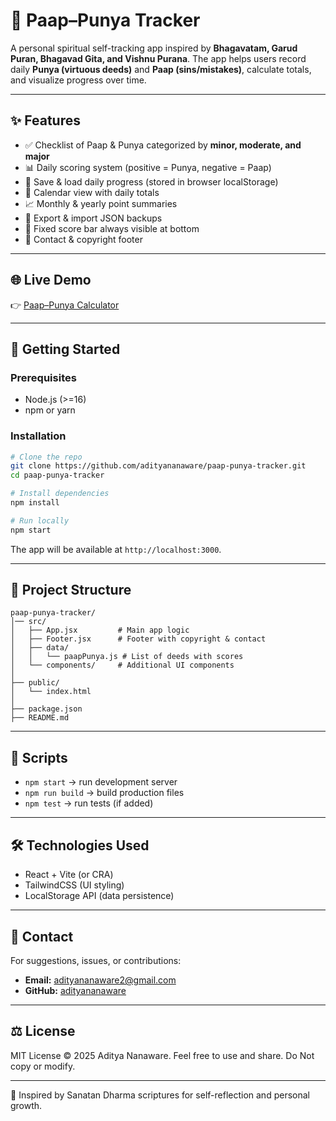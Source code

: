 # 📿 Paap–Punya Tracker

A personal spiritual self-tracking app inspired by **Bhagavatam, Garud Puran, Bhagavad Gita, and Vishnu Purana**. The app helps users record daily **Punya (virtuous deeds)** and **Paap (sins/mistakes)**, calculate totals, and visualize progress over time.

---

## ✨ Features

* ✅ Checklist of Paap & Punya categorized by **minor, moderate, and major**
* 📊 Daily scoring system (positive = Punya, negative = Paap)
* 💾 Save & load daily progress (stored in browser localStorage)
* 📅 Calendar view with daily totals
* 📈 Monthly & yearly point summaries
* 🔄 Export & import JSON backups
* 📌 Fixed score bar always visible at bottom
* 📧 Contact & copyright footer

---

## 🌐 Live Demo

👉 [Paap–Punya Calculator](https://paap-punya-calculator.vercel.app/)

---

## 🚀 Getting Started

### Prerequisites

* Node.js (>=16)
* npm or yarn

### Installation

```bash
# Clone the repo
git clone https://github.com/adityananaware/paap-punya-tracker.git
cd paap-punya-tracker

# Install dependencies
npm install

# Run locally
npm start
```

The app will be available at `http://localhost:3000`.

---

## 📂 Project Structure

```
paap-punya-tracker/
│── src/
│   ├── App.jsx         # Main app logic
│   ├── Footer.jsx      # Footer with copyright & contact
│   ├── data/
│   │   └── paapPunya.js # List of deeds with scores
│   └── components/     # Additional UI components
│
├── public/
│   └── index.html
│
├── package.json
├── README.md
```

---

## 📜 Scripts

* `npm start` → run development server
* `npm run build` → build production files
* `npm test` → run tests (if added)

---

## 🛠️ Technologies Used

* React + Vite (or CRA)
* TailwindCSS (UI styling)
* LocalStorage API (data persistence)

---

## 📧 Contact

For suggestions, issues, or contributions:

* **Email:** [adityananaware2@gmail.com](mailto:adityananaware2@gmail.com)
* **GitHub:** [adityananaware](https://github.com/adityananaware)

---

## ⚖️ License

MIT License © 2025 Aditya Nanaware. Feel free to use and share. Do Not copy or modify.

---

🙏 Inspired by Sanatan Dharma scriptures for self-reflection and personal growth.
